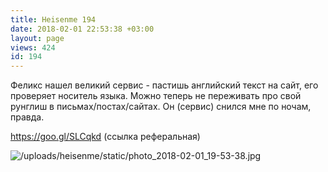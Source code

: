 ```yaml
---
title: Heisenme 194
date: 2018-02-01 22:53:38 +03:00
layout: page
views: 424
id: 194
---
```


Феликс нашел великий сервис - пастишь английский текст на сайт, его проверяет носитель языка. Можно теперь не переживать про свой рунглиш в письмах/постах/сайтах. Он (сервис) снился мне по ночам, правда. 

https://goo.gl/SLCqkd (ссылка реферальная)



![/uploads/heisenme/static/photo_2018-02-01_19-53-38.jpg](/uploads/heisenme/static/photo_2018-02-01_19-53-38.jpg)
